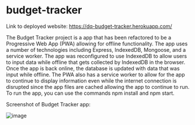 # budget-tracker

Link to deployed website: https://dq-budget-tracker.herokuapp.com/

The Budget Tracker project is a app that has been refactored to be a Progressive Web App (PWA) allowing for offline functionality. The app uses a number of technologies including Express, IndexedDB, Mongoose, and a service worker. The app was reconfigured to use IndexedDB to allow users to input data while offline that gets collected by IndexedDB in the browser. Once the app is back online, the database is updated with data that was input while offline. The PWA also has a service worker to allow for the app to continue to display information even while the internet connection is disrupted since the app files are cached allowing the app to continue to run. To run the app, you can use the commands npm install and npm start.

Screenshot of Budget Tracker app:

![image](https://user-images.githubusercontent.com/82297346/143393277-1d5b1856-13ca-4730-9a95-84ae926c7064.png)
